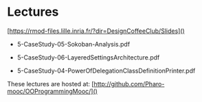 # Lectures

[https://rmod-files.lille.inria.fr/?dir=DesignCoffeeClub/Slides]()

- 5-CaseStudy-05-Sokoban-Analysis.pdf

- 5-CaseStudy-06-LayeredSettingsArchitecture.pdf
- 5-CaseStudy-04-PowerOfDelegationClassDefinitionPrinter.pdf

These lectures are hosted at: 
	[http://github.com/Pharo-mooc/OOProgrammingMooc/]()
